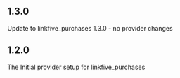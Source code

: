 ## 1.3.0
Update to linkfive_purchases 1.3.0 - no provider changes

## 1.2.0
The Initial provider setup for linkfive_purchases

